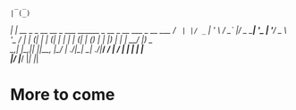     _ _                                                        
    | (_)                                                       
  __| |_  __ _ _ __   __ _  ___ ______ _ __  _ __ ___ _ __  ___ 
 / _` | |/ _` | '_ \ / _` |/ _ \______| '_ \| '__/ _ \ '_ \/ __|
| (_| | | (_| | | | | (_| | (_) |     | |_) | | |  __/ |_) \__ \
 \__,_| |\__,_|_| |_|\__, |\___/      | .__/|_|  \___| .__/|___/
     _/ |             __/ |           | |            | |        
    |__/             |___/            |_|            |_|        

# More to come #
